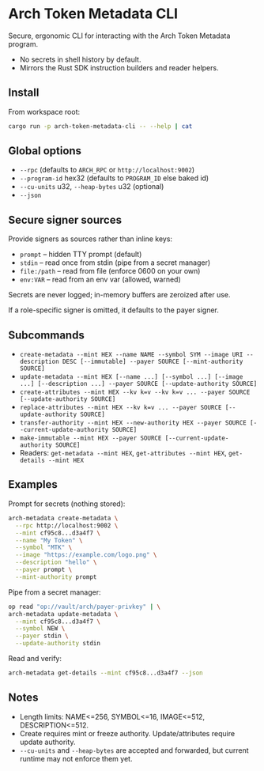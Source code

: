 Arch Token Metadata CLI
=======================

Secure, ergonomic CLI for interacting with the Arch Token Metadata program.

- No secrets in shell history by default.
- Mirrors the Rust SDK instruction builders and reader helpers.

Install
-------

From workspace root:

```bash
cargo run -p arch-token-metadata-cli -- --help | cat
```

Global options
--------------

- `--rpc` (defaults to `ARCH_RPC` or `http://localhost:9002`)
- `--program-id` hex32 (defaults to `PROGRAM_ID` else baked id)
- `--cu-units` u32, `--heap-bytes` u32 (optional)
- `--json`

Secure signer sources
---------------------

Provide signers as sources rather than inline keys:

- `prompt` – hidden TTY prompt (default)
- `stdin` – read once from stdin (pipe from a secret manager)
- `file:/path` – read from file (enforce 0600 on your own)
- `env:VAR` – read from an env var (allowed, warned)

Secrets are never logged; in-memory buffers are zeroized after use.

If a role-specific signer is omitted, it defaults to the payer signer.

Subcommands
-----------

- `create-metadata --mint HEX --name NAME --symbol SYM --image URI --description DESC [--immutable] --payer SOURCE [--mint-authority SOURCE]`
- `update-metadata --mint HEX [--name ...] [--symbol ...] [--image ...] [--description ...] --payer SOURCE [--update-authority SOURCE]`
- `create-attributes --mint HEX --kv k=v --kv k=v ... --payer SOURCE [--update-authority SOURCE]`
- `replace-attributes --mint HEX --kv k=v ... --payer SOURCE [--update-authority SOURCE]`
- `transfer-authority --mint HEX --new-authority HEX --payer SOURCE [--current-update-authority SOURCE]`
- `make-immutable --mint HEX --payer SOURCE [--current-update-authority SOURCE]`
- Readers: `get-metadata --mint HEX`, `get-attributes --mint HEX`, `get-details --mint HEX`

Examples
--------

Prompt for secrets (nothing stored):

```bash
arch-metadata create-metadata \
  --rpc http://localhost:9002 \
  --mint cf95c8...d3a4f7 \
  --name "My Token" \
  --symbol "MTK" \
  --image "https://example.com/logo.png" \
  --description "hello" \
  --payer prompt \
  --mint-authority prompt
```

Pipe from a secret manager:

```bash
op read "op://vault/arch/payer-privkey" | \
arch-metadata update-metadata \
  --mint cf95c8...d3a4f7 \
  --symbol NEW \
  --payer stdin \
  --update-authority stdin
```

Read and verify:

```bash
arch-metadata get-details --mint cf95c8...d3a4f7 --json
```

Notes
-----

- Length limits: NAME<=256, SYMBOL<=16, IMAGE<=512, DESCRIPTION<=512.
- Create requires mint or freeze authority. Update/attributes require update authority.
- `--cu-units` and `--heap-bytes` are accepted and forwarded, but current runtime may not enforce them yet.

